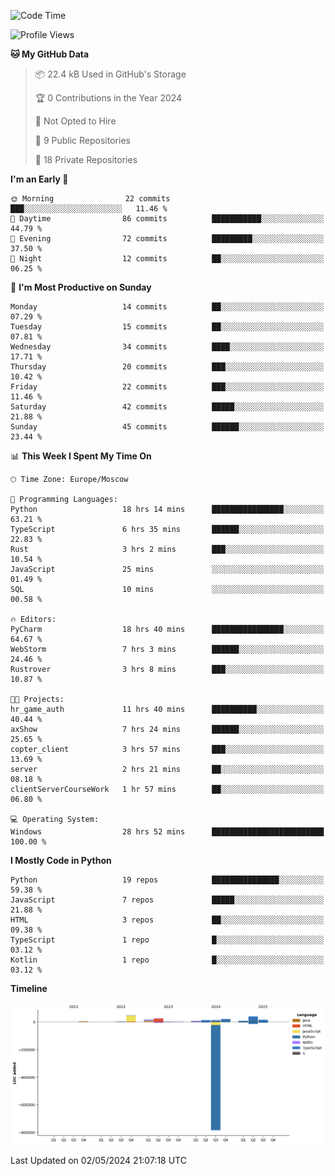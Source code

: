 <!--START_SECTION:waka-->
![Code Time](http://img.shields.io/badge/Code%20Time-305%20hrs%2034%20mins-blue)

![Profile Views](http://img.shields.io/badge/Profile%20Views-0-blue)

**🐱 My GitHub Data** 

> 📦 22.4 kB Used in GitHub's Storage 
 > 
> 🏆 0 Contributions in the Year 2024
 > 
> 🚫 Not Opted to Hire
 > 
> 📜 9 Public Repositories 
 > 
> 🔑 18 Private Repositories 
 > 
**I'm an Early 🐤** 

```text
🌞 Morning                22 commits          ███░░░░░░░░░░░░░░░░░░░░░░   11.46 % 
🌆 Daytime                86 commits          ███████████░░░░░░░░░░░░░░   44.79 % 
🌃 Evening                72 commits          █████████░░░░░░░░░░░░░░░░   37.50 % 
🌙 Night                  12 commits          ██░░░░░░░░░░░░░░░░░░░░░░░   06.25 % 
```
📅 **I'm Most Productive on Sunday** 

```text
Monday                   14 commits          ██░░░░░░░░░░░░░░░░░░░░░░░   07.29 % 
Tuesday                  15 commits          ██░░░░░░░░░░░░░░░░░░░░░░░   07.81 % 
Wednesday                34 commits          ████░░░░░░░░░░░░░░░░░░░░░   17.71 % 
Thursday                 20 commits          ███░░░░░░░░░░░░░░░░░░░░░░   10.42 % 
Friday                   22 commits          ███░░░░░░░░░░░░░░░░░░░░░░   11.46 % 
Saturday                 42 commits          █████░░░░░░░░░░░░░░░░░░░░   21.88 % 
Sunday                   45 commits          ██████░░░░░░░░░░░░░░░░░░░   23.44 % 
```


📊 **This Week I Spent My Time On** 

```text
🕑︎ Time Zone: Europe/Moscow

💬 Programming Languages: 
Python                   18 hrs 14 mins      ████████████████░░░░░░░░░   63.21 % 
TypeScript               6 hrs 35 mins       ██████░░░░░░░░░░░░░░░░░░░   22.83 % 
Rust                     3 hrs 2 mins        ███░░░░░░░░░░░░░░░░░░░░░░   10.54 % 
JavaScript               25 mins             ░░░░░░░░░░░░░░░░░░░░░░░░░   01.49 % 
SQL                      10 mins             ░░░░░░░░░░░░░░░░░░░░░░░░░   00.58 % 

🔥 Editors: 
PyCharm                  18 hrs 40 mins      ████████████████░░░░░░░░░   64.67 % 
WebStorm                 7 hrs 3 mins        ██████░░░░░░░░░░░░░░░░░░░   24.46 % 
Rustrover                3 hrs 8 mins        ███░░░░░░░░░░░░░░░░░░░░░░   10.87 % 

🐱‍💻 Projects: 
hr_game_auth             11 hrs 40 mins      ██████████░░░░░░░░░░░░░░░   40.44 % 
axShow                   7 hrs 24 mins       ██████░░░░░░░░░░░░░░░░░░░   25.65 % 
copter_client            3 hrs 57 mins       ███░░░░░░░░░░░░░░░░░░░░░░   13.69 % 
server                   2 hrs 21 mins       ██░░░░░░░░░░░░░░░░░░░░░░░   08.18 % 
clientServerCourseWork   1 hr 57 mins        ██░░░░░░░░░░░░░░░░░░░░░░░   06.80 % 

💻 Operating System: 
Windows                  28 hrs 52 mins      █████████████████████████   100.00 % 
```

**I Mostly Code in Python** 

```text
Python                   19 repos            ███████████████░░░░░░░░░░   59.38 % 
JavaScript               7 repos             █████░░░░░░░░░░░░░░░░░░░░   21.88 % 
HTML                     3 repos             ██░░░░░░░░░░░░░░░░░░░░░░░   09.38 % 
TypeScript               1 repo              █░░░░░░░░░░░░░░░░░░░░░░░░   03.12 % 
Kotlin                   1 repo              █░░░░░░░░░░░░░░░░░░░░░░░░   03.12 % 
```



**Timeline**

![Lines of Code chart](https://raw.githubusercontent.com/adlemx/adlemx/main/assets/bar_graph.png)


 Last Updated on 02/05/2024 21:07:18 UTC
<!--END_SECTION:waka-->
